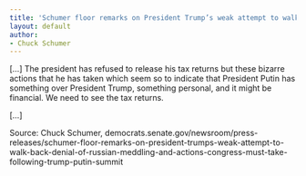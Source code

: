 ```yaml
---
title: 'Schumer floor remarks on President Trump’s weak attempt to walk back denial of Russian meddling and actions congress must take following Trump-Putin summit'
layout: default
author:
- Chuck Schumer
---
```


[…] The president has refused to release his tax returns but these bizarre actions that he has taken which seem so to indicate that President Putin has something over President Trump, something personal, and it might be financial. We need to see the tax returns.

[…]

Source: Chuck Schumer, democrats.senate.gov/newsroom/press-releases/schumer-floor-remarks-on-president-trumps-weak-attempt-to-walk-back-denial-of-russian-meddling-and-actions-congress-must-take-following-trump-putin-summit
